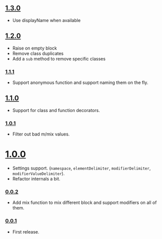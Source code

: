 ## [1.3.0](https://github.com/Kozea/redux-api-unrest/compare/v1.2.0...v1.3.0)

* Use displayName when available

## [1.2.0](https://github.com/Kozea/redux-api-unrest/compare/v1.1.1...v1.2.0)

* Raise on empty block
* Remove class duplicates
* Add a `sub` method to remove specific classes

### [1.1.1](https://github.com/Kozea/redux-api-unrest/compare/v1.1.0...v1.1.1)

* Support anonymous function and support naming them on the fly.

## [1.1.0](https://github.com/Kozea/redux-api-unrest/compare/v1.0.1...v1.1.0)

* Support for class and function decorators.

### [1.0.1](https://github.com/Kozea/redux-api-unrest/compare/v1.0.0...v1.0.1)

* Filter out bad m/mix values.

# [1.0.0](https://github.com/Kozea/redux-api-unrest/compare/v0.0.2...v1.0.0)

* Settings support. (`namespace`, `elementDelimiter`, `modifierDelimiter`, `modifierValueDelimiter`).
* Refactor internals a bit.

### [0.0.2](https://github.com/Kozea/redux-api-unrest/compare/v0.0.1...v0.0.2)

* Add mix function to mix different block and support modifiers on all of them.

### [0.0.1](https://github.com/Kozea/redux-api-unrest/compare/...v0.0.1)

* First release.
